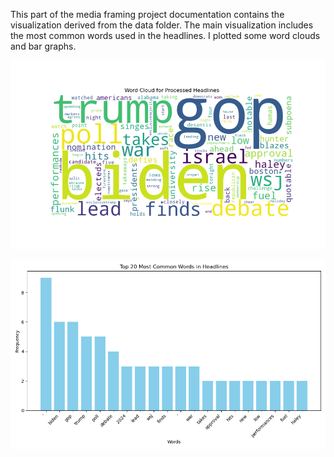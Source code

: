 This part of the media framing project documentation contains the visualization derived from the data folder. The main visualization includes the most common words used in the headlines. I plotted some word clouds and bar graphs.


![Alt text](image.png)


![Alt text](image-6.png)
